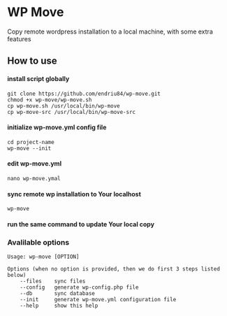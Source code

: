 # WP Move

Copy remote wordpress installation to a local machine, with some extra features

## How to use

#### install script globally
```
git clone https://github.com/endriu84/wp-move.git
chmod +x wp-move/wp-move.sh
cp wp-move.sh /usr/local/bin/wp-move
cp wp-move-src /usr/local/bin/wp-move-src
```
#### initialize wp-move.yml config file
```
cd project-name
wp-move --init
```

#### edit wp-move.yml
```
nano wp-move.ymal
```
#### sync remote wp installation to Your localhost
```
wp-move
```
#### run the same command to update Your local copy

### Avalilable options

```
Usage: wp-move [OPTION]

Options (when no option is provided, then we do first 3 steps listed below)
    --files    sync files
    --config   generate wp-config.php file
    --db       sync database
    --init     generate wp-move.yml configuration file
    --help     show this help
```